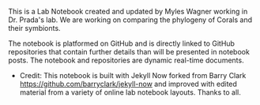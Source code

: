
This is a Lab Notebook created and updated by Myles Wagner working in Dr. Prada's lab. We are working on comparing the phylogeny of Corals and their symbionts. 


The notebook is platformed on GitHub and is directly linked to GitHub repositories that contain further details than will be presented in notebook posts. The notebook and repositories are dynamic real-time documents.


* Credit: This notebook is built with Jekyll Now forked from Barry Clark https://github.com/barryclark/jekyll-now and improved with edited material from a variety of online lab notebook layouts. Thanks to all. 
